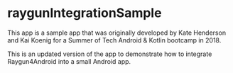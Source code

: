 # raygunIntegrationSample

This app is a sample app that was originally developed by Kate Henderson and Kai Koenig for a Summer of Tech Android & Kotlin bootcamp in 2018.

This is an updated version of the app to demonstrate how to integrate Raygun4Android into a small Android app.
